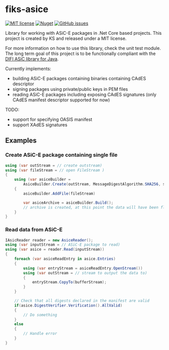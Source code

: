 # fiks-asice
[![MIT license](https://img.shields.io/badge/license-MIT-blue.svg)](//github.com/ks-no/fiks-asice-dotnet/blob/master/LICENSE)
[![Nuget](https://img.shields.io/nuget/vpre/KS.Fiks.ASiC-E.svg)](https://www.nuget.org/packages/KS.Fiks.ASiC-E)
[![GitHub issues](https://img.shields.io/github/issues-raw/ks-no/fiks-asice-dotnet.svg)](//github.com/ks-no/fiks-asice-dotnet/issues)

Library for working with ASiC-E packages in .Net Core based projects. 
This project is created by KS and released under a MIT license.

For more information on how to use this library, check the unit test module. The long term goal of this project is 
to be functionally compliant with the [DIFI ASiC library for Java](//github.com/difi/asic/).

Currently implements:
* building ASiC-E packages containing binaries containing CAdES descriptor
* signing packages using private/public keys in PEM files
* reading ASiC-E packages including exposing CAdES signatures (only CAdES manifest descriptor supported for now)

TODO:
* support for specifying OASIS manifest 
* support XAdES signatures

## Examples
### Create ASiC-E package containing single file
```c#
using (var outStream = // create outstream)
using (var fileStream = // open FileStream )
{
    using (var asiceBuilder =
        AsiceBuilder.Create(outStream, MessageDigestAlgorithm.SHA256, signingCertificates))
    {
        asiceBuilder.AddFile(fileStream)

        var asiceArchive = asiceBuilder.Build();
        // archive is created, at this point the data will have been flushed to the outStream
    }
}
```
### Read data from ASiC-E
```c#
IAsicReader reader = new AsiceReader();
using (var inputStream = // ASiC-E package to read)
using (var asice = reader.Read(inputStream))
{
    foreach (var asiceReadEntry in asice.Entries)
    {
        using (var entryStream = asiceReadEntry.OpenStream())
        using (var outStream = // stream to output the data to)
        {
            entryStream.CopyTo(bufferStream);
        }
    }

    // Check that all digests declared in the manifest are valid
    if(asice.DigestVerifier.Verification().AllValid) 
    {
        // Do something
    } 
    else
    {
        // Handle error
    }
}
```
